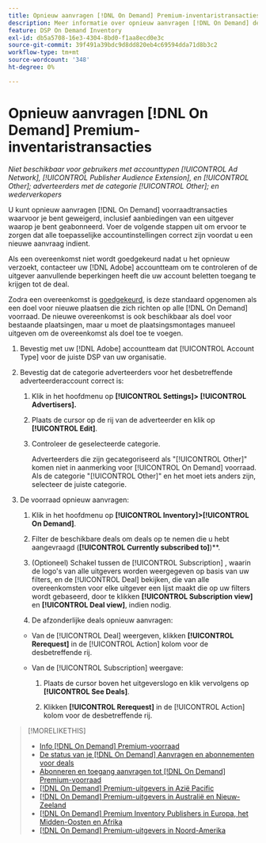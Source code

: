 ```yaml
---
title: Opnieuw aanvragen [!DNL On Demand] Premium-inventaristransacties
description: Meer informatie over opnieuw aanvragen [!DNL On Demand] deals die voorheen werden geweigerd.
feature: DSP On Demand Inventory
exl-id: db5a5708-16e3-4304-8bd0-f1aa8ecd0e3c
source-git-commit: 39f491a39bdc9d8dd820eb4c69594dda71d8b3c2
workflow-type: tm+mt
source-wordcount: '348'
ht-degree: 0%

---
```


# Opnieuw aanvragen [!DNL On Demand] Premium-inventaristransacties

*Niet beschikbaar voor gebruikers met accounttypen [!UICONTROL Ad Network], [!UICONTROL Publisher Audience Extension], en [!UICONTROL Other]; adverteerders met de categorie [!UICONTROL Other]; en wederverkopers*

U kunt opnieuw aanvragen [!DNL On Demand] voorraadtransacties waarvoor je bent geweigerd, inclusief aanbiedingen van een uitgever waarop je bent geabonneerd. Voer de volgende stappen uit om ervoor te zorgen dat alle toepasselijke accountinstellingen correct zijn voordat u een nieuwe aanvraag indient.

Als een overeenkomst niet wordt goedgekeurd nadat u het opnieuw verzoekt, contacteer uw [!DNL Adobe] accountteam om te controleren of de uitgever aanvullende beperkingen heeft die uw account beletten toegang te krijgen tot de deal.

Zodra een overeenkomst is [goedgekeurd](/help/dsp/inventory/on-demand-inventory-view-status.md), is deze standaard opgenomen als een doel voor nieuwe plaatsen die zich richten op alle [!DNL On Demand] voorraad. De nieuwe overeenkomst is ook beschikbaar als doel voor bestaande plaatsingen, maar u moet de plaatsingsmontages manueel uitgeven om de overeenkomst als doel toe te voegen.

1. Bevestig met uw [!DNL Adobe] accountteam dat [!UICONTROL Account Type] voor de juiste DSP van uw organisatie.

1. Bevestig dat de categorie adverteerders voor het desbetreffende adverteerderaccount correct is:

   1. Klik in het hoofdmenu op **[!UICONTROL Settings]> [!UICONTROL Advertisers].**

   1. Plaats de cursor op de rij van de adverteerder en klik op **[!UICONTROL Edit]**.

   1. Controleer de geselecteerde categorie.

      Adverteerders die zijn gecategoriseerd als &quot;[!UICONTROL Other]&quot; komen niet in aanmerking voor [!UICONTROL On Demand] voorraad. Als de categorie &quot;[!UICONTROL Other]&quot; en het moet iets anders zijn, selecteer de juiste categorie<!-- [category](/help/dsp/admin/advertiser-settings.md) -->.

1. De voorraad opnieuw aanvragen:

   1. Klik in het hoofdmenu op **[!UICONTROL Inventory]>[!UICONTROL On Demand]**.

   1. Filter de beschikbare deals om deals op te nemen die u hebt aangevraagd (**[!UICONTROL Currently subscribed to]**)**.

   1. (Optioneel) Schakel tussen de [!UICONTROL Subscription] , waarin de logo&#39;s van alle uitgevers worden weergegeven op basis van uw filters, en de [!UICONTROL Deal] bekijken, die van alle overeenkomsten voor elke uitgever een lijst maakt die op uw filters wordt gebaseerd, door te klikken **[!UICONTROL Subscription view]** en **[!UICONTROL Deal view]**, indien nodig.

   1. De afzonderlijke deals opnieuw aanvragen:
   * Van de [!UICONTROL Deal] weergeven, klikken **[!UICONTROL Rerequest]** in de [!UICONTROL Action] kolom voor de desbetreffende rij.

   * Van de [!UICONTROL Subscription] weergave:

      1. Plaats de cursor boven het uitgeverslogo en klik vervolgens op **[!UICONTROL See Deals]**.

      1. Klikken **[!UICONTROL Rerequest]** in de [!UICONTROL Action] kolom voor de desbetreffende rij.


>[!MORELIKETHIS]
>
>* [Info [!DNL On Demand] Premium-voorraad](on-demand-inventory-about.md)
>* [De status van je [!DNL On Demand] Aanvragen en abonnementen voor deals](on-demand-inventory-view-status.md)
>* [Abonneren en toegang aanvragen tot [!DNL On Demand] Premium-voorraad](on-demand-inventory-subscribe.md)
>* [[!DNL On Demand] Premium-uitgevers in Azië Pacific](on-demand-inventory-publishers-apac.md)
>* [[!DNL On Demand] Premium-uitgevers in Australië en Nieuw-Zeeland](on-demand-inventory-publishers-anz.md)
>* [[!DNL On Demand] Premium Inventory Publishers in Europa, het Midden-Oosten en Afrika](on-demand-inventory-publishers-emea.md)
>* [[!DNL On Demand] Premium-uitgevers in Noord-Amerika](on-demand-inventory-publishers-na.md)

